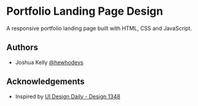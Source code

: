 
# Portfolio Landing Page Design

A responsive portfolio landing page built with HTML, CSS and JavaScript.

## Authors

- Joshua Kelly [@hewhodevs](https://www.github.com/hewhodevs)

## Acknowledgements

- Inspired by [UI Design Daily - Design 1348](https://www.uidesigndaily.com/posts/figma-landing-page-website-day-1384)
